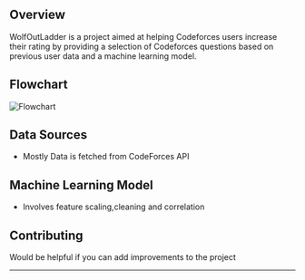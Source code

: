 ## Overview
WolfOutLadder is a project aimed at helping Codeforces users increase their rating by providing a selection of Codeforces questions based on previous user data and a machine learning model.



## Flowchart
![Flowchart](.WolfOut.drawio.png)



## Data Sources
- Mostly Data is fetched from CodeForces API


## Machine Learning Model
- Involves feature scaling,cleaning and correlation

## Contributing
Would be helpful if you can add improvements to the project






---
